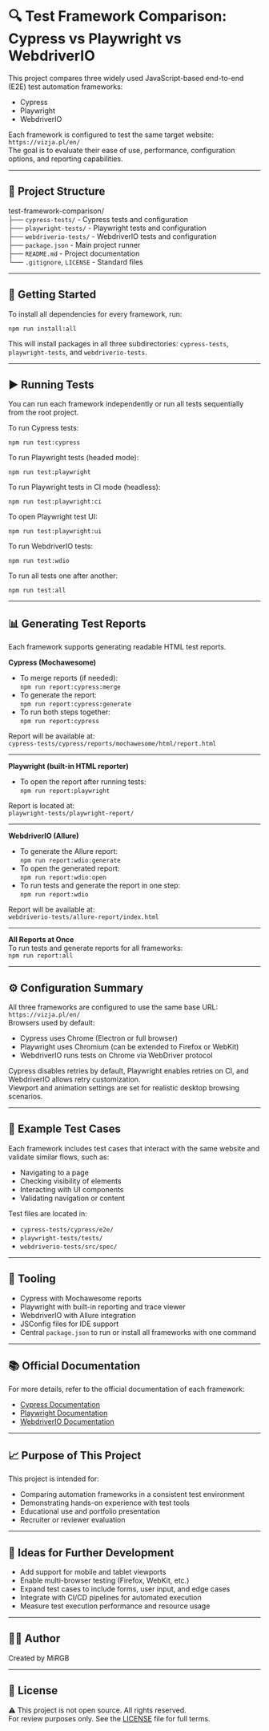 # 🔍 Test Framework Comparison: Cypress vs Playwright vs WebdriverIO

This project compares three widely used JavaScript-based end-to-end (E2E) test automation frameworks:

- Cypress  
- Playwright  
- WebdriverIO  

Each framework is configured to test the same target website: `https://vizja.pl/en/`  
The goal is to evaluate their ease of use, performance, configuration options, and reporting capabilities.

---

## 📁 Project Structure

test-framework-comparison/  
├── `cypress-tests/`        - Cypress tests and configuration  
├── `playwright-tests/`     - Playwright tests and configuration  
├── `webdriverio-tests/`    - WebdriverIO tests and configuration  
├── `package.json`          - Main project runner  
├── `README.md`             - Project documentation  
└── `.gitignore`, `LICENSE` - Standard files  

---

## 🚀 Getting Started

To install all dependencies for every framework, run:

`npm run install:all`

This will install packages in all three subdirectories: `cypress-tests`, `playwright-tests`, and `webdriverio-tests`.

---

## ▶️ Running Tests

You can run each framework independently or run all tests sequentially from the root project.

To run Cypress tests:

`npm run test:cypress`

To run Playwright tests (headed mode):

`npm run test:playwright`

To run Playwright tests in CI mode (headless):

`npm run test:playwright:ci`

To open Playwright test UI:

`npm run test:playwright:ui`

To run WebdriverIO tests:

`npm run test:wdio`

To run all tests one after another:

`npm run test:all`

---

## 📊 Generating Test Reports

Each framework supports generating readable HTML test reports.

**Cypress (Mochawesome)**  
- To merge reports (if needed):  
  `npm run report:cypress:merge`  
- To generate the report:  
  `npm run report:cypress:generate`  
- To run both steps together:  
  `npm run report:cypress`  

Report will be available at:  
`cypress-tests/cypress/reports/mochawesome/html/report.html`

---

**Playwright (built-in HTML reporter)**  
- To open the report after running tests:  
  `npm run report:playwright`  

Report is located at:  
`playwright-tests/playwright-report/`

---

**WebdriverIO (Allure)**  
- To generate the Allure report:  
  `npm run report:wdio:generate`  
- To open the generated report:  
  `npm run report:wdio:open`  
- To run tests and generate the report in one step:  
  `npm run report:wdio`  

Report will be available at:  
`webdriverio-tests/allure-report/index.html`

---

**All Reports at Once**  
To run tests and generate reports for all frameworks:  
`npm run report:all`

---

## ⚙️ Configuration Summary

All three frameworks are configured to use the same base URL: `https://vizja.pl/en/`  
Browsers used by default:

- Cypress uses Chrome (Electron or full browser)  
- Playwright uses Chromium (can be extended to Firefox or WebKit)  
- WebdriverIO runs tests on Chrome via WebDriver protocol  

Cypress disables retries by default, Playwright enables retries on CI, and WebdriverIO allows retry customization.  
Viewport and animation settings are set for realistic desktop browsing scenarios.

---

## 🧪 Example Test Cases

Each framework includes test cases that interact with the same website and validate similar flows, such as:

- Navigating to a page  
- Checking visibility of elements  
- Interacting with UI components  
- Validating navigation or content  

Test files are located in:

- `cypress-tests/cypress/e2e/`  
- `playwright-tests/tests/`  
- `webdriverio-tests/src/spec/`  

---

## 🧰 Tooling

- Cypress with Mochawesome reports  
- Playwright with built-in reporting and trace viewer  
- WebdriverIO with Allure integration  
- JSConfig files for IDE support  
- Central `package.json` to run or install all frameworks with one command

---

## 📚 Official Documentation

For more details, refer to the official documentation of each framework:

- [Cypress Documentation](https://docs.cypress.io)
- [Playwright Documentation](https://playwright.dev/docs/intro)
- [WebdriverIO Documentation](https://webdriver.io/docs/gettingstarted/)

---

## 📈 Purpose of This Project

This project is intended for:

- Comparing automation frameworks in a consistent test environment  
- Demonstrating hands-on experience with test tools  
- Educational use and portfolio presentation  
- Recruiter or reviewer evaluation  

---

## 🔧 Ideas for Further Development

- Add support for mobile and tablet viewports  
- Enable multi-browser testing (Firefox, WebKit, etc.)  
- Expand test cases to include forms, user input, and edge cases  
- Integrate with CI/CD pipelines for automated execution  
- Measure test execution performance and resource usage  

---

## 🧑‍💻 Author

Created by MiRGB

---

## 📄 License

⚠️ This project is not open source. All rights reserved.  
For review purposes only. See the [LICENSE](./LICENSE) file for full terms.
